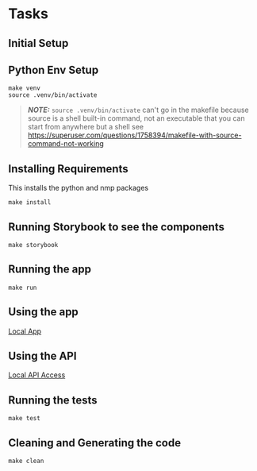 # Tasks

## Initial Setup

## Python Env Setup

```
make venv
source .venv/bin/activate
```

> **_NOTE:_** `source .venv/bin/activate` can't go in the makefile because source is a shell built-in command, not an executable that you can start from anywhere but a shell
> see https://superuser.com/questions/1758394/makefile-with-source-command-not-working

## Installing Requirements

This installs the python and nmp packages

```
make install
```

## Running Storybook to see the components

```
make storybook
```

## Running the app

```
make run
```

## Using the app

[Local App](http://localhost:8000/)

## Using the API

[Local API Access](http://localhost:8000/docs)

## Running the tests

```
make test
```

## Cleaning and Generating the code

```
make clean
```
